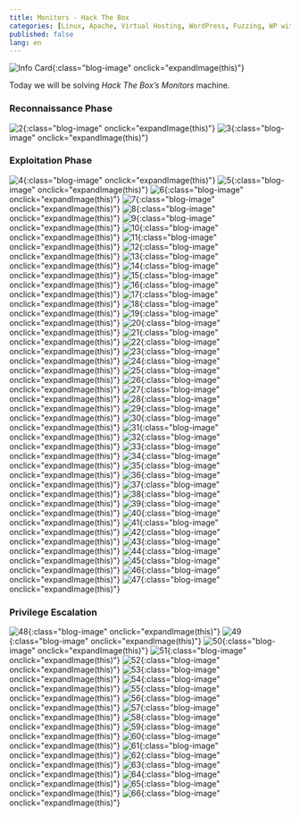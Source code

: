```yaml
---
title: Monitors - Hack The Box
categories: [Linux, Apache, Virtual Hosting, WordPress, Fuzzing, WP with Spritz, Remote File Inclusion, RFI, Reverse Shell, Local File Inclusion, LFI, Cacti, SQL Injection, Docker, Container, Local Port Forwarding, Apache OFBiz, Deserialization, CommonsBeanutils1, Docker Breakout, Capability, CAP_SYS_MODULE, Kernel Module]
published: false
lang: en
---
```


![Info Card](https://raw.githubusercontent.com/MateoNitro550/MateoNitro550.github.io/main/assets/2024-10-21-Monitors-Hack-The-Box/1.png){:class="blog-image" onclick="expandImage(this)"}

Today we will be solving _Hack The Box’s_ _Monitors_ machine.

### [](#header-3)Reconnaissance Phase

![2](https://raw.githubusercontent.com/MateoNitro550/MateoNitro550.github.io/main/assets/2024-10-21-Monitors-Hack-The-Box/2.png){:class="blog-image" onclick="expandImage(this)"}
![3](https://raw.githubusercontent.com/MateoNitro550/MateoNitro550.github.io/main/assets/2024-10-21-Monitors-Hack-The-Box/3b.png){:class="blog-image" onclick="expandImage(this)"}

### [](#header-3)Exploitation Phase

![4](https://raw.githubusercontent.com/MateoNitro550/MateoNitro550.github.io/main/assets/2024-10-21-Monitors-Hack-The-Box/4.png){:class="blog-image" onclick="expandImage(this)"}
![5](https://raw.githubusercontent.com/MateoNitro550/MateoNitro550.github.io/main/assets/2024-10-21-Monitors-Hack-The-Box/5.png){:class="blog-image" onclick="expandImage(this)"}
![6](https://raw.githubusercontent.com/MateoNitro550/MateoNitro550.github.io/main/assets/2024-10-21-Monitors-Hack-The-Box/6.png){:class="blog-image" onclick="expandImage(this)"}
![7](https://raw.githubusercontent.com/MateoNitro550/MateoNitro550.github.io/main/assets/2024-10-21-Monitors-Hack-The-Box/7.png){:class="blog-image" onclick="expandImage(this)"}
![8](https://raw.githubusercontent.com/MateoNitro550/MateoNitro550.github.io/main/assets/2024-10-21-Monitors-Hack-The-Box/8.png){:class="blog-image" onclick="expandImage(this)"}
![9](https://raw.githubusercontent.com/MateoNitro550/MateoNitro550.github.io/main/assets/2024-10-21-Monitors-Hack-The-Box/9.png){:class="blog-image" onclick="expandImage(this)"}
![10](https://raw.githubusercontent.com/MateoNitro550/MateoNitro550.github.io/main/assets/2024-10-21-Monitors-Hack-The-Box/10.png){:class="blog-image" onclick="expandImage(this)"}
![11](https://raw.githubusercontent.com/MateoNitro550/MateoNitro550.github.io/main/assets/2024-10-21-Monitors-Hack-The-Box/11.png){:class="blog-image" onclick="expandImage(this)"}
![12](https://raw.githubusercontent.com/MateoNitro550/MateoNitro550.github.io/main/assets/2024-10-21-Monitors-Hack-The-Box/12.png){:class="blog-image" onclick="expandImage(this)"}
![13](https://raw.githubusercontent.com/MateoNitro550/MateoNitro550.github.io/main/assets/2024-10-21-Monitors-Hack-The-Box/13.png){:class="blog-image" onclick="expandImage(this)"}
![14](https://raw.githubusercontent.com/MateoNitro550/MateoNitro550.github.io/main/assets/2024-10-21-Monitors-Hack-The-Box/14.png){:class="blog-image" onclick="expandImage(this)"}
![15](https://raw.githubusercontent.com/MateoNitro550/MateoNitro550.github.io/main/assets/2024-10-21-Monitors-Hack-The-Box/15.png){:class="blog-image" onclick="expandImage(this)"}
![16](https://raw.githubusercontent.com/MateoNitro550/MateoNitro550.github.io/main/assets/2024-10-21-Monitors-Hack-The-Box/16.png){:class="blog-image" onclick="expandImage(this)"}
![17](https://raw.githubusercontent.com/MateoNitro550/MateoNitro550.github.io/main/assets/2024-10-21-Monitors-Hack-The-Box/17.png){:class="blog-image" onclick="expandImage(this)"}
![18](https://raw.githubusercontent.com/MateoNitro550/MateoNitro550.github.io/main/assets/2024-10-21-Monitors-Hack-The-Box/18.png){:class="blog-image" onclick="expandImage(this)"}
![19](https://raw.githubusercontent.com/MateoNitro550/MateoNitro550.github.io/main/assets/2024-10-21-Monitors-Hack-The-Box/19.png){:class="blog-image" onclick="expandImage(this)"}
![20](https://raw.githubusercontent.com/MateoNitro550/MateoNitro550.github.io/main/assets/2024-10-21-Monitors-Hack-The-Box/20.png){:class="blog-image" onclick="expandImage(this)"}
![21](https://raw.githubusercontent.com/MateoNitro550/MateoNitro550.github.io/main/assets/2024-10-21-Monitors-Hack-The-Box/21.png){:class="blog-image" onclick="expandImage(this)"}
![22](https://raw.githubusercontent.com/MateoNitro550/MateoNitro550.github.io/main/assets/2024-10-21-Monitors-Hack-The-Box/22.png){:class="blog-image" onclick="expandImage(this)"}
![23](https://raw.githubusercontent.com/MateoNitro550/MateoNitro550.github.io/main/assets/2024-10-21-Monitors-Hack-The-Box/23.png){:class="blog-image" onclick="expandImage(this)"}
![24](https://raw.githubusercontent.com/MateoNitro550/MateoNitro550.github.io/main/assets/2024-10-21-Monitors-Hack-The-Box/24.png){:class="blog-image" onclick="expandImage(this)"}
![25](https://raw.githubusercontent.com/MateoNitro550/MateoNitro550.github.io/main/assets/2024-10-21-Monitors-Hack-The-Box/25.png){:class="blog-image" onclick="expandImage(this)"}
![26](https://raw.githubusercontent.com/MateoNitro550/MateoNitro550.github.io/main/assets/2024-10-21-Monitors-Hack-The-Box/26.png){:class="blog-image" onclick="expandImage(this)"}
![27](https://raw.githubusercontent.com/MateoNitro550/MateoNitro550.github.io/main/assets/2024-10-21-Monitors-Hack-The-Box/27.png){:class="blog-image" onclick="expandImage(this)"}
![28](https://raw.githubusercontent.com/MateoNitro550/MateoNitro550.github.io/main/assets/2024-10-21-Monitors-Hack-The-Box/28.png){:class="blog-image" onclick="expandImage(this)"}
![29](https://raw.githubusercontent.com/MateoNitro550/MateoNitro550.github.io/main/assets/2024-10-21-Monitors-Hack-The-Box/29.png){:class="blog-image" onclick="expandImage(this)"}
![30](https://raw.githubusercontent.com/MateoNitro550/MateoNitro550.github.io/main/assets/2024-10-21-Monitors-Hack-The-Box/30.png){:class="blog-image" onclick="expandImage(this)"}
![31](https://raw.githubusercontent.com/MateoNitro550/MateoNitro550.github.io/main/assets/2024-10-21-Monitors-Hack-The-Box/31.png){:class="blog-image" onclick="expandImage(this)"}
![32](https://raw.githubusercontent.com/MateoNitro550/MateoNitro550.github.io/main/assets/2024-10-21-Monitors-Hack-The-Box/32.png){:class="blog-image" onclick="expandImage(this)"}
![33](https://raw.githubusercontent.com/MateoNitro550/MateoNitro550.github.io/main/assets/2024-10-21-Monitors-Hack-The-Box/33.png){:class="blog-image" onclick="expandImage(this)"}
![34](https://raw.githubusercontent.com/MateoNitro550/MateoNitro550.github.io/main/assets/2024-10-21-Monitors-Hack-The-Box/34.png){:class="blog-image" onclick="expandImage(this)"}
![35](https://raw.githubusercontent.com/MateoNitro550/MateoNitro550.github.io/main/assets/2024-10-21-Monitors-Hack-The-Box/35.png){:class="blog-image" onclick="expandImage(this)"}
![36](https://raw.githubusercontent.com/MateoNitro550/MateoNitro550.github.io/main/assets/2024-10-21-Monitors-Hack-The-Box/36.png){:class="blog-image" onclick="expandImage(this)"}
![37](https://raw.githubusercontent.com/MateoNitro550/MateoNitro550.github.io/main/assets/2024-10-21-Monitors-Hack-The-Box/37.png){:class="blog-image" onclick="expandImage(this)"}
![38](https://raw.githubusercontent.com/MateoNitro550/MateoNitro550.github.io/main/assets/2024-10-21-Monitors-Hack-The-Box/38.png){:class="blog-image" onclick="expandImage(this)"}
![39](https://raw.githubusercontent.com/MateoNitro550/MateoNitro550.github.io/main/assets/2024-10-21-Monitors-Hack-The-Box/39.png){:class="blog-image" onclick="expandImage(this)"}
![40](https://raw.githubusercontent.com/MateoNitro550/MateoNitro550.github.io/main/assets/2024-10-21-Monitors-Hack-The-Box/40.png){:class="blog-image" onclick="expandImage(this)"}
![41](https://raw.githubusercontent.com/MateoNitro550/MateoNitro550.github.io/main/assets/2024-10-21-Monitors-Hack-The-Box/41.png){:class="blog-image" onclick="expandImage(this)"}
![42](https://raw.githubusercontent.com/MateoNitro550/MateoNitro550.github.io/main/assets/2024-10-21-Monitors-Hack-The-Box/42.png){:class="blog-image" onclick="expandImage(this)"}
![43](https://raw.githubusercontent.com/MateoNitro550/MateoNitro550.github.io/main/assets/2024-10-21-Monitors-Hack-The-Box/43.png){:class="blog-image" onclick="expandImage(this)"}
![44](https://raw.githubusercontent.com/MateoNitro550/MateoNitro550.github.io/main/assets/2024-10-21-Monitors-Hack-The-Box/44.png){:class="blog-image" onclick="expandImage(this)"}
![45](https://raw.githubusercontent.com/MateoNitro550/MateoNitro550.github.io/main/assets/2024-10-21-Monitors-Hack-The-Box/45.png){:class="blog-image" onclick="expandImage(this)"}
![46](https://raw.githubusercontent.com/MateoNitro550/MateoNitro550.github.io/main/assets/2024-10-21-Monitors-Hack-The-Box/46.png){:class="blog-image" onclick="expandImage(this)"}
![47](https://raw.githubusercontent.com/MateoNitro550/MateoNitro550.github.io/main/assets/2024-10-21-Monitors-Hack-The-Box/47.png){:class="blog-image" onclick="expandImage(this)"}

### [](#header-3)Privilege Escalation

![48](https://raw.githubusercontent.com/MateoNitro550/MateoNitro550.github.io/main/assets/2024-10-21-Monitors-Hack-The-Box/48.png){:class="blog-image" onclick="expandImage(this)"}
![49](https://raw.githubusercontent.com/MateoNitro550/MateoNitro550.github.io/main/assets/2024-10-21-Monitors-Hack-The-Box/49.png){:class="blog-image" onclick="expandImage(this)"}
![50](https://raw.githubusercontent.com/MateoNitro550/MateoNitro550.github.io/main/assets/2024-10-21-Monitors-Hack-The-Box/50.png){:class="blog-image" onclick="expandImage(this)"}
![51](https://raw.githubusercontent.com/MateoNitro550/MateoNitro550.github.io/main/assets/2024-10-21-Monitors-Hack-The-Box/51.png){:class="blog-image" onclick="expandImage(this)"}
![52](https://raw.githubusercontent.com/MateoNitro550/MateoNitro550.github.io/main/assets/2024-10-21-Monitors-Hack-The-Box/52.png){:class="blog-image" onclick="expandImage(this)"}
![53](https://raw.githubusercontent.com/MateoNitro550/MateoNitro550.github.io/main/assets/2024-10-21-Monitors-Hack-The-Box/53.png){:class="blog-image" onclick="expandImage(this)"}
![54](https://raw.githubusercontent.com/MateoNitro550/MateoNitro550.github.io/main/assets/2024-10-21-Monitors-Hack-The-Box/54.png){:class="blog-image" onclick="expandImage(this)"}
![55](https://raw.githubusercontent.com/MateoNitro550/MateoNitro550.github.io/main/assets/2024-10-21-Monitors-Hack-The-Box/55.png){:class="blog-image" onclick="expandImage(this)"}
![56](https://raw.githubusercontent.com/MateoNitro550/MateoNitro550.github.io/main/assets/2024-10-21-Monitors-Hack-The-Box/56.png){:class="blog-image" onclick="expandImage(this)"}
![57](https://raw.githubusercontent.com/MateoNitro550/MateoNitro550.github.io/main/assets/2024-10-21-Monitors-Hack-The-Box/57.png){:class="blog-image" onclick="expandImage(this)"}
![58](https://raw.githubusercontent.com/MateoNitro550/MateoNitro550.github.io/main/assets/2024-10-21-Monitors-Hack-The-Box/58.png){:class="blog-image" onclick="expandImage(this)"}
![59](https://raw.githubusercontent.com/MateoNitro550/MateoNitro550.github.io/main/assets/2024-10-21-Monitors-Hack-The-Box/59.png){:class="blog-image" onclick="expandImage(this)"}
![60](https://raw.githubusercontent.com/MateoNitro550/MateoNitro550.github.io/main/assets/2024-10-21-Monitors-Hack-The-Box/60.png){:class="blog-image" onclick="expandImage(this)"}
![61](https://raw.githubusercontent.com/MateoNitro550/MateoNitro550.github.io/main/assets/2024-10-21-Monitors-Hack-The-Box/61.png){:class="blog-image" onclick="expandImage(this)"}
![62](https://raw.githubusercontent.com/MateoNitro550/MateoNitro550.github.io/main/assets/2024-10-21-Monitors-Hack-The-Box/62.png){:class="blog-image" onclick="expandImage(this)"}
![63](https://raw.githubusercontent.com/MateoNitro550/MateoNitro550.github.io/main/assets/2024-10-21-Monitors-Hack-The-Box/63.png){:class="blog-image" onclick="expandImage(this)"}
![64](https://raw.githubusercontent.com/MateoNitro550/MateoNitro550.github.io/main/assets/2024-10-21-Monitors-Hack-The-Box/64.png){:class="blog-image" onclick="expandImage(this)"}
![65](https://raw.githubusercontent.com/MateoNitro550/MateoNitro550.github.io/main/assets/2024-10-21-Monitors-Hack-The-Box/65.png){:class="blog-image" onclick="expandImage(this)"}
![66](https://raw.githubusercontent.com/MateoNitro550/MateoNitro550.github.io/main/assets/2024-10-21-Monitors-Hack-The-Box/66.png){:class="blog-image" onclick="expandImage(this)"}
